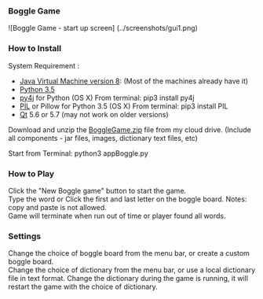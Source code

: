 ### Boggle Game
![Boggle Game - start up screen]
(../screenshots/gui1.png)  

### How to Install
System Requirement :  
* [Java Virtual Machine version 8]: (Most of the machines already have it)  
* [Python 3.5]
* [py4j] for Python
  (OS X) From terminal: pip3 install py4j
* [PIL] or Pillow for Python 3.5
  (OS X) From terminal: pip3 install PIL
* [Qt] 5.6 or 5.7 (may not work on older versions)

Download and unzip the [BoggleGame.zip] file from my cloud drive.  (Include all components - jar files, images, dictionary text files, etc)   

Start from Terminal: python3 appBoggle.py

### How to Play  
Click the "New Boggle game" button to start the game.  
Type the word or Click the first and last letter on the boggle board.  Notes: copy and paste is not allowed.  
Game will terminate when run out of time or player found all words.

### Settings
Change the choice of boggle board from the menu bar, or create a custom boggle board.  
Change the choice of dictionary from the menu bar, or use a local dictionary file in text format.  Change the dictionary during the game is running, it will restart the game with the choice of dictionary.

[Java Virtual Machine version 8]: http://www.oracle.com/technetwork/java/javase/downloads/jre8-downloads-2133155.html
[Python 3.5]: https://www.python.org/downloads/
[py4j]: https://www.py4j.org/install.html
[PIL]: https://wp.stolaf.edu/it/installing-pil-pillow-cimage-on-windows-and-mac/
[Qt]: https://www.qt.io
[BoggleGame.zip]: https://my.pcloud.com/publink/show?code=XZ1gDqZmiHyJdEza9zPjia5Bskzym0pWLM7

